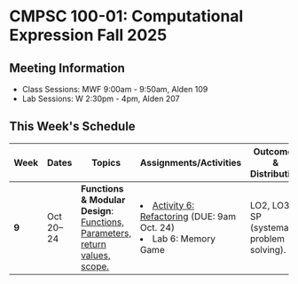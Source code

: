 # CMPSC 100-01: Computational Expression Fall 2025

## Meeting Information

- Class Sessions: MWF 9:00am - 9:50am, Alden 109
- Lab Sessions: W 2:30pm - 4pm, Alden 207

## This Week's Schedule

| Week | Dates | Topics | Assignments/Activities | Outcomes & Distribution |
|------|-------|--------|------------------------|-------------------------|
| **9** | Oct 20–24 |  **Functions & Modular Design**: [Functions, Parameters, return values, scope.](https://computational-expression.github.io/course_information/week09/functions.html) | <li>[Activity 6: Refactoring](https://classroom.github.com/a/DzcuIuPn) (DUE: 9am Oct. 24)</li> <li>Lab 6: Memory Game</li> | LO2, LO3; SP (systematic problem solving). |
